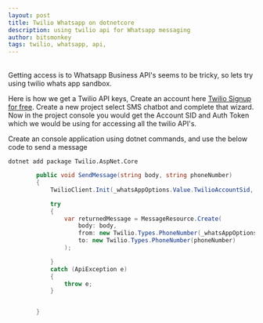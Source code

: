 ```yaml
---
layout: post
title: Twilio Whatsapp on dotnetcore
description: using twilio api for Whatsapp messaging
author: bitsmonkey
tags: twilio, whatsapp, api,
---
```

<br/>
Getting access is to Whatsapp Business API's seems to be tricky, so lets try using twilio whats app sandbox. 

Here is how we get a 
Twilio API keys, Create an account here [Twilio Signup for free](https://www.twilio.com/try-twilio). Create a new project select SMS chatbot and complete that wizard. Now in the project console you would get the Account SID and Auth Token which we would be using for accessing all the twilio API's.

Create an console application using dotnet commands, and use the below code to send a message

`dotnet add package Twilio.AspNet.Core`

```csharp
        public void SendMessage(string body, string phoneNumber)
        {           
            TwilioClient.Init(_whatsAppOptions.Value.TwilioAccountSid, _whatsAppOptions.Value.TwilioAuthToken);

            try
            {
                var returnedMessage = MessageResource.Create(
                    body: body,
                    from: new Twilio.Types.PhoneNumber(_whatsAppOptions.Value.TwilioFromPhoneNumber),
                    to: new Twilio.Types.PhoneNumber(phoneNumber)
                );

            }
            catch (ApiException e)
            {
                throw e;
            }


        }
```

